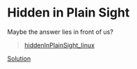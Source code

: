#  Hidden in Plain Sight 

Maybe the answer lies in front of us?
>[hiddenInPlainSight_linux](./hiddenInPlainSight_linux)

[Solution](./soln/)